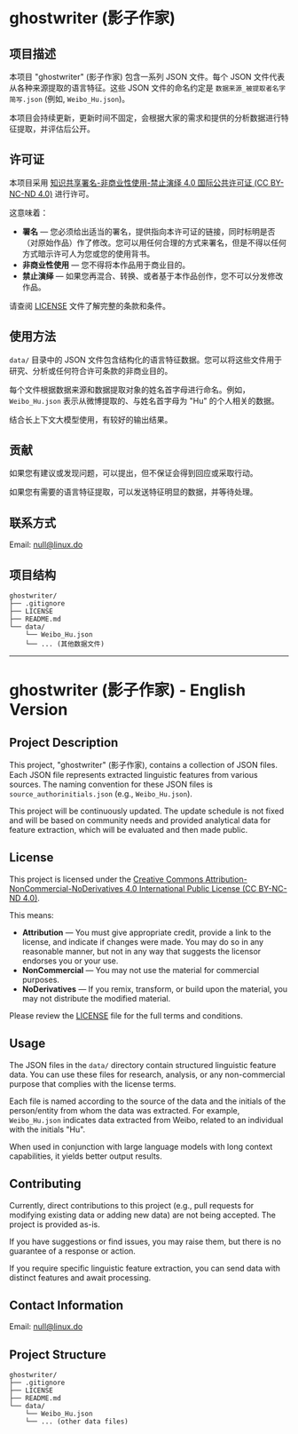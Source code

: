 # ghostwriter (影子作家)

## 项目描述

本项目 "ghostwriter" (影子作家) 包含一系列 JSON 文件。每个 JSON 文件代表从各种来源提取的语言特征。这些 JSON 文件的命名约定是 `数据来源_被提取者名字简写.json` (例如, `Weibo_Hu.json`)。

本项目会持续更新，更新时间不固定，会根据大家的需求和提供的分析数据进行特征提取，并评估后公开。

## 许可证

本项目采用 [知识共享署名-非商业性使用-禁止演绎 4.0 国际公共许可证 (CC BY-NC-ND 4.0)](LICENSE) 进行许可。

这意味着：
-   **署名** — 您必须给出适当的署名，提供指向本许可证的链接，同时标明是否（对原始作品）作了修改。您可以用任何合理的方式来署名，但是不得以任何方式暗示许可人为您或您的使用背书。
-   **非商业性使用** — 您不得将本作品用于商业目的。
-   **禁止演绎** — 如果您再混合、转换、或者基于本作品创作，您不可以分发修改作品。

请查阅 [LICENSE](LICENSE) 文件了解完整的条款和条件。

## 使用方法

`data/` 目录中的 JSON 文件包含结构化的语言特征数据。您可以将这些文件用于研究、分析或任何符合许可条款的非商业目的。

每个文件根据数据来源和数据提取对象的姓名首字母进行命名。例如，`Weibo_Hu.json` 表示从微博提取的、与姓名首字母为 "Hu" 的个人相关的数据。

结合长上下文大模型使用，有较好的输出结果。

## 贡献

如果您有建议或发现问题，可以提出，但不保证会得到回应或采取行动。

如果您有需要的语言特征提取，可以发送特征明显的数据，并等待处理。


## 联系方式

Email: [null@linux.do](mailto:null@linux.do)

## 项目结构

```
ghostwriter/
├── .gitignore
├── LICENSE
├── README.md
└── data/
    └── Weibo_Hu.json
    └── ... (其他数据文件)
```

---

# ghostwriter (影子作家) - English Version

## Project Description

This project, "ghostwriter" (影子作家), contains a collection of JSON files. Each JSON file represents extracted linguistic features from various sources. The naming convention for these JSON files is `source_authorinitials.json` (e.g., `Weibo_Hu.json`).

This project will be continuously updated. The update schedule is not fixed and will be based on community needs and provided analytical data for feature extraction, which will be evaluated and then made public.

## License

This project is licensed under the [Creative Commons Attribution-NonCommercial-NoDerivatives 4.0 International Public License (CC BY-NC-ND 4.0)](LICENSE).

This means:
-   **Attribution** — You must give appropriate credit, provide a link to the license, and indicate if changes were made. You may do so in any reasonable manner, but not in any way that suggests the licensor endorses you or your use.
-   **NonCommercial** — You may not use the material for commercial purposes.
-   **NoDerivatives** — If you remix, transform, or build upon the material, you may not distribute the modified material.

Please review the [LICENSE](LICENSE) file for the full terms and conditions.

## Usage

The JSON files in the `data/` directory contain structured linguistic feature data. You can use these files for research, analysis, or any non-commercial purpose that complies with the license terms.

Each file is named according to the source of the data and the initials of the person/entity from whom the data was extracted. For example, `Weibo_Hu.json` indicates data extracted from Weibo, related to an individual with the initials "Hu".

When used in conjunction with large language models with long context capabilities, it yields better output results.

## Contributing

Currently, direct contributions to this project (e.g., pull requests for modifying existing data or adding new data) are not being accepted. The project is provided as-is.

If you have suggestions or find issues, you may raise them, but there is no guarantee of a response or action.

If you require specific linguistic feature extraction, you can send data with distinct features and await processing.

## Contact Information

Email: [null@linux.do](mailto:null@linux.do)

## Project Structure

```
ghostwriter/
├── .gitignore
├── LICENSE
├── README.md
└── data/
    └── Weibo_Hu.json
    └── ... (other data files)
